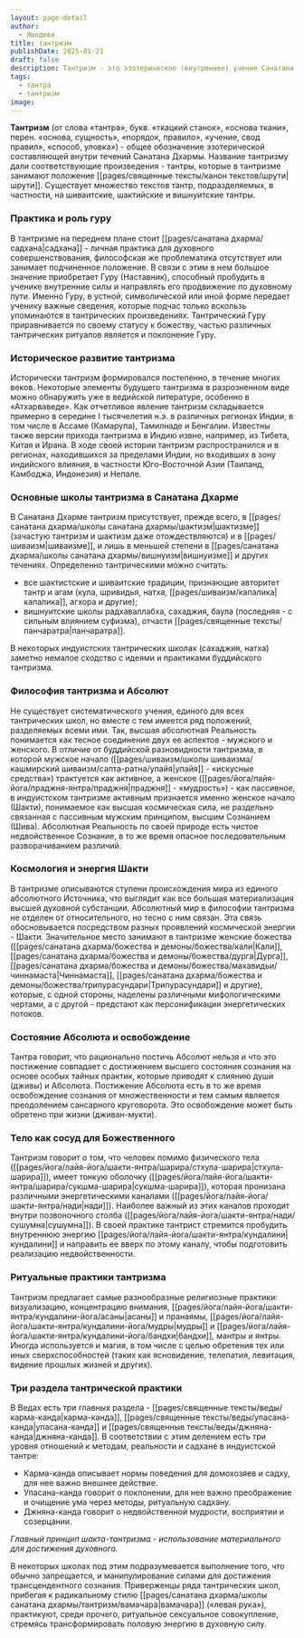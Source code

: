 ```yaml
---
layout: page-detail
author:
  - Яшодеви
title: тантризм
publishDate: 2025-01-21
draft: false
description: Тантризм - это эзотерическое (внутреннее) учение Санатана Дхармы, которое включает практики, направленные на духовное совершенствование через использование энергии и ритуалов. Главным принципом тантризма является то, что женское начало (Шакти), понимаемое как высшая космическая сила, не раздельно связанная с пассивным мужским принципом, высшим Сознанием (Шива).
tags:
  - тантра
  - тантризм
image:
---
```

**Тантризм** (от слова «тантра», букв. «ткацкий станок», «основа ткани», перен. «основа, сущность», «порядок, правило», «учение, свод правил», «способ, уловка») - общее обозначение эзотерической составляющей внутри течений Санатана Дхармы. Название тантризму дали соответствующие произведения - тантры, которые в тантризме занимают положение [[pages/священные тексты/канон текстов/шрути|шрути]]. Существует множество текстов тантр, подразделяемых, в частности, на шиваитские, шактийские и вишнуитские тантры.

### Практика и роль гуру

В тантризме на переднем плане стоит [[pages/санатана дхарма/садхана|садхана]] - личная практика для духовного совершенствования, философская же проблематика отсутствует или занимает подчиненное положение. В связи с этим в нем большое значение приобретает Гуру (Наставник), способный пробудить в ученике внутренние силы и направлять его продвижение по духовному пути. Именно Гуру, в устной, символической или иной форме передает ученику важные сведения, которые подчас только вскользь упоминаются в тантрических произведениях. Тантрический Гуру приравнивается по своему статусу к божеству, частью различных тантрических ритуалов является и поклонение Гуру.

### Историческое развитие тантризма

Исторически тантризм формировался постепенно, в течение многих веков. Некоторые элементы будущего тантризма в разрозненном виде можно обнаружить уже в ведийской литературе, особенно в «Атхарваведе». Как отчетливое явление тантризм складывается примерно в середине I тысячелетия н.э. в различных регионах Индии, в том числе в Ассаме (Камарупа), Тамилнаде и Бенгалии. Известны также версии прихода тантризма в Индию извне, например, из Тибета, Китая и Ирана. В ходе своей истории тантризм распространился и в регионах, находившихся за пределами Индии, но входивших в зону индийского влияния, в частности Юго-Восточной Азии (Таиланд, Камбоджа, Индонезия) и Непале.

### Основные школы тантризма в Санатана Дхарме

В Санатана Дхарме тантризм присутствует, прежде всего, в [[pages/санатана дхарма/школы санатана дхармы/шактизм|шактизме]] (зачастую тантризм и шактизм даже отождествляются) и в [[pages/шиваизм|шиваизме]], и лишь в меньшей степени в [[pages/санатана дхарма/школы санатана дхармы/вишнуизм|вишнуизме]] и других течениях. Определенно тантрическими можно считать:

- все шактистские и шиваитские традиции, признающие авторитет тантр и агам (кула, шривидья, натха, [[pages/шиваизм/капалика|капалика]], агхора и другие);
- вишнуитские школы радхаваллабха, сахаджия, баула (последняя - с сильным влиянием суфизма), отчасти [[pages/священные тексты/панчаратра|панчаратра]].

В некоторых индуистских тантрических школах (сахаджия, натха) заметно немалое сходство с идеями и практиками буддийского тантризма.

### Философия тантризма и Абсолют

Не существует систематического учения, единого для всех тантрических школ, но вместе с тем имеется ряд положений, разделяемых всеми ими. Так, высшая абсолютная Реальность понимается как тесное соединение двух ее аспектов - мужского и женского. В отличие от буддийской разновидности тантризма, в которой мужское начало ([[pages/шиваизм/школы шиваизма/кашмирский шиваизм/сапта-ратна/упайя|упайя]] - «искусные средства») трактуется как активное, а женское ([[pages/йога/лайя-йога/праджня-янтра/праджня|праджня]] - «мудрость») - как пассивное, в индуистском тантризме активным признается именно женское начало (Шакти), понимаемое как высшая космическая сила, не раздельно связанная с пассивным мужским принципом, высшим Сознанием (Шива). Абсолютная Реальность по своей природе есть чистое недвойственное Сознание, в то же время опасное последовательным разворачиванием различий.

### Космология и энергия Шакти

В тантризме описываются ступени происхождения мира из единого абсолютного Источника, что выглядит как все большая материализация высшей духовной субстанции. Абсолютный мир в философии тантризма не отделен от относительного, но тесно с ним связан. Эта связь обосновывается посредством разных проявлений космической энергии - Шакти. Значительное место занимают в тантризме женские божества ([[pages/санатана дхарма/божества и демоны/божества/кали|Кали]], [[pages/санатана дхарма/божества и демоны/божества/дурга|Дурга]], [[pages/санатана дхарма/божества и демоны/божества/махавидьи/чиннамаста|Чиннамаста]], [[pages/санатана дхарма/божества и демоны/божества/трипурасундари|Трипурасундари]] и другие), которые, с одной стороны, наделены различными мифологическими чертами, а с другой - предстают как персонификации энергетических потоков.

### Состояние Абсолюта и освобождение

Тантра говорит, что рационально постичь Абсолют нельзя и что это постижение совпадает с достижением высшего состояния сознания на основе особых тайных практик, которые приводят к слиянию души (дживы) и Абсолюта. Постижение Абсолюта есть в то же время освобождение сознания от множественности и тем самым является преодолением сансарного круговорота. Это освобождение может быть обретено при жизни (дживан-мукти).

### Тело как сосуд для Божественного

Тантризм говорит о том, что человек помимо физического тела ([[pages/йога/лайя-йога/шакти-янтра/шарира/стхула-шарира|стхула-шарира]]), имеет тонкую оболочку ([[pages/йога/лайя-йога/шакти-янтра/шарира/сукшма-шарира|сукшма-шарира]]), которая пронизана различными энергетическими каналами ([[pages/йога/лайя-йога/шакти-янтра/нади|нади]]). Наиболее важный из этих каналов проходит внутри позвоночного столба ([[pages/йога/лайя-йога/шакти-янтра/нади/сушумна|сушумна]]). В своей практике тантрист стремится пробудить внутреннюю энергию [[pages/йога/лайя-йога/шакти-янтра/кундалини|кундалини]] и направить ее вверх по этому каналу, чтобы подготовить реализацию недвойственности.

### Ритуальные практики тантризма

Тантризм предлагает самые разнообразные религиозные практики: визуализацию, концентрацию внимания, [[pages/йога/лайя-йога/шакти-янтра/кундалини-йога/асаны|асаны]] и пранаямы, [[pages/йога/лайя-йога/шакти-янтра/кундалини-йога/мудры|мудры]] и [[pages/йога/лайя-йога/шакти-янтра/кундалини-йога/бандхи|бандхи]], мантры и янтры. Иногда используется и магия, в том числе с целью обретения тех или иных сверхспособностей (таких как ясновидение, телепатия, левитация, видение прошлых жизней и других).

### Три раздела тантрической практики

В Ведах есть три главных раздела - [[pages/священные тексты/веды/карма-канда|карма-канда]], [[pages/священные тексты/веды/упасана-канда|упасана-канда]] и [[pages/священные тексты/веды/джняна-канда|джняна-канда]]. В соответствии с этим делением есть три уровня отношений к методам, реальности и садхане в индуистской тантре:

- Карма-канда описывает нормы поведения для домохозяев и садху, для нее важно внешнее действие.
- Упасана-канда говорит о поклонении, для нее важно преображение и очищение ума через методы, ритуальную садхану.
- Джняна-канда говорит о недвойственной мудрости, восприятии и созерцании.

*Главный принцип шакта-тантризма - использование материального для достижения духовного.* 

В некоторых школах под этим подразумевается выполнение того, что обычно запрещается, и манипулирование силами для достижения трансцендентного сознания. Приверженцы ряда тантрических школ, прибегая к радикальному стилю [[pages/санатана дхарма/школы санатана дхармы/тантризм/вамачара|вамачара]] («левая рука»), практикуют, среди прочего, ритуальное сексуальное совокупление, стремясь трансформировать половую энергию в духовную силу.